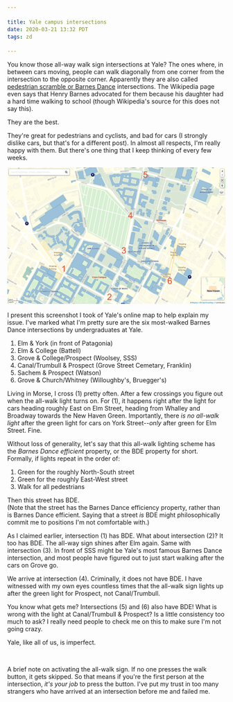 ```yaml
---

title: Yale campus intersections
date: 2020-03-21 13:32 PDT
tags: zd

---
```


You know those all-way walk sign intersections at Yale? The ones where, in between cars moving, people can walk diagonally from one corner from the intersection to the opposite corner. Apparently they are also called <a href='https://en.wikipedia.org/wiki/Pedestrian_scramble'>pedestrian scramble or Barnes Dance</a> intersections. The Wikipedia page even says that Henry Barnes advocated for them because his daughter had a hard time walking to school (though Wikipedia's source for this does not say this).

They are the best.

They're great for pedestrians and cyclists, and bad for cars (I strongly dislike cars, but that's for a different post). In almost all respects, I'm really happy with them. But there's one thing that I keep thinking of every few weeks.

![Yale map section](/assets/images/yale_map.png)

I present this screenshot I took of Yale's online map to help explain my issue. I've marked what I'm pretty sure are the six most-walked Barnes Dance intersections by undergraduates at Yale.

<ol>
  <li>Elm & York (in front of Patagonia)</li>
  <li>Elm & College (Battell)</li>
  <li>Grove & College/Prospect (Woolsey, SSS)</li>
  <li>Canal/Trumbull & Prospect (Grove Street Cemetary, Franklin)</li>
  <li>Sachem & Prospect (Watson)</li>
  <li>Grove & Church/Whitney (Willoughby's, Bruegger's)</li>
</ol>

Living in Morse, I cross (1) pretty often. After a few crossings you figure out when the all-walk light turns on. For (1), it happens right after the light for cars heading roughly East on Elm Street, heading from Whalley and Broadway towards the New Haven Green. Importantly, there <i>is no all-walk light</i> after the green light for cars on York Street--<i>only</i> after green for Elm Street. Fine.

Without loss of generality, let's say that this all-walk lighting scheme has the <i>Barnes Dance efficient</i> property, or the BDE property for short. Formally, if lights repeat in the order of:

<ol>
  <li>Green for the roughly North-South street</li>
  <li>Green for the roughly East-West street</li>
  <li>Walk for all pedestrians</li>
</ol>

Then this street has BDE.
<br>
(Note that the street has the Barnes Dance efficiency property, rather than is Barnes Dance efficient. Saying that a street <i>is</i> BDE might philosophically commit me to positions I'm not comfortable with.)

As I claimed earlier, intersection (1) has BDE. What about intersection (2)? It too has BDE. The all-way sign shines after Elm again. Same with intersection (3). In front of SSS might be Yale's most famous Barnes Dance intersection, and most people have figured out to just start walking after the cars on Grove go.

We arrive at intersection (4). Criminally, it does not have BDE. I have witnessed with my own eyes countless times that the all-walk sign lights up after the green light for Prospect, not Canal/Trumbull.

You know what gets me? Intersections (5) and (6) also have BDE! What is wrong with the light at Canal/Trumbull & Prospect? Is a little consistency too much to ask? I really need people to check me on this to make sure I'm not going crazy.

Yale, like all of us, is imperfect.

<br>

A brief note on activating the all-walk sign. If no one presses the walk button, it gets skipped. So that means if you're the first person at the intersection, <i>it's your job</i> to press the button. I've put my trust in too many strangers who have arrived at an intersection before me and failed me.
